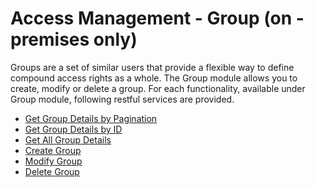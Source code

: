                           


Access Management - Group (on - premises only)
==============================================

Groups are a set of similar users that provide a flexible way to define compound access rights as a whole. The Group module allows you to create, modify or delete a group. For each functionality, available under Group module, following restful services are provided.

*   [Get Group Details by Pagination](Get_group_Details_By_Pagination.md)
*   [Get Group Details by ID](Get_group_details.md)
*   [Get All Group Details](Get_All_Group_Details.md)
*   [Create Group](Create_group.md)
*   [Modify Group](Modify_Group.md)
*   [Delete Group](Delete_Group.md)
